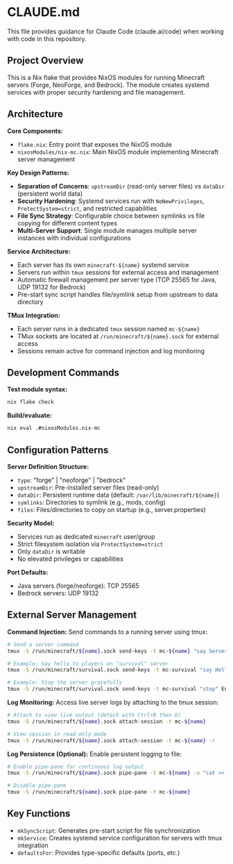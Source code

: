 # CLAUDE.md

This file provides guidance for Claude Code (claude.ai/code) when working with code in this repository.

## Project Overview

This is a Nix flake that provides NixOS modules for running Minecraft servers (Forge, NeoForge, and Bedrock). The module creates systemd services with proper security hardening and file management.

## Architecture

**Core Components:**
- `flake.nix`: Entry point that exposes the NixOS module
- `nixosModules/nix-mc.nix`: Main NixOS module implementing Minecraft server management

**Key Design Patterns:**
- **Separation of Concerns**: `upstreamDir` (read-only server files) vs `dataDir` (persistent world data)
- **Security Hardening**: Systemd services run with `NoNewPrivileges`, `ProtectSystem=strict`, and restricted capabilities
- **File Sync Strategy**: Configurable choice between symlinks vs file copying for different content types
- **Multi-Server Support**: Single module manages multiple server instances with individual configurations

**Service Architecture:**
- Each server has its own `minecraft-${name}` systemd service
- Servers run within `tmux` sessions for external access and management
- Automatic firewall management per server type (TCP 25565 for Java, UDP 19132 for Bedrock)
- Pre-start sync script handles file/symlink setup from upstream to data directory

**TMux Integration:**
- Each server runs in a dedicated `tmux` session named `mc-${name}`
- TMux sockets are located at `/run/minecraft/${name}.sock` for external access
- Sessions remain active for command injection and log monitoring

## Development Commands

**Test module syntax:**
```bash
nix flake check
```

**Build/evaluate:**
```bash
nix eval .#nixosModules.nix-mc
```

## Configuration Patterns

**Server Definition Structure:**
- `type`: "forge" | "neoforge" | "bedrock"
- `upstreamDir`: Pre-installed server files (read-only)
- `dataDir`: Persistent runtime data (default: `/var/lib/minecraft/${name}`)
- `symlinks`: Directories to symlink (e.g., mods, config)
- `files`: Files/directories to copy on startup (e.g., server.properties)

**Security Model:**
- Services run as dedicated `minecraft` user/group
- Strict filesystem isolation via `ProtectSystem=strict`
- Only `dataDir` is writable
- No elevated privileges or capabilities

**Port Defaults:**
- Java servers (forge/neoforge): TCP 25565
- Bedrock servers: UDP 19132

## External Server Management

**Command Injection:**
Send commands to a running server using tmux:

```bash
# Send a server command
tmux -S /run/minecraft/${name}.sock send-keys -t mc-${name} "say Server message!" Enter

# Example: Say hello to players on "survival" server
tmux -S /run/minecraft/survival.sock send-keys -t mc-survival "say Hello players!" Enter

# Example: Stop the server gracefully
tmux -S /run/minecraft/survival.sock send-keys -t mc-survival "stop" Enter
```

**Log Monitoring:**
Access live server logs by attaching to the tmux session:

```bash
# Attach to view live output (detach with Ctrl+B then D)
tmux -S /run/minecraft/${name}.sock attach-session -t mc-${name}

# View session in read-only mode
tmux -S /run/minecraft/${name}.sock attach-session -t mc-${name} -r
```

**Log Persistence (Optional):**
Enable persistent logging to file:

```bash
# Enable pipe-pane for continuous log output
tmux -S /run/minecraft/${name}.sock pipe-pane -t mc-${name} -o "cat >> /var/log/minecraft-${name}.log"

# Disable pipe-pane
tmux -S /run/minecraft/${name}.sock pipe-pane -t mc-${name}
```

## Key Functions

- `mkSyncScript`: Generates pre-start script for file synchronization
- `mkService`: Creates systemd service configuration for servers with tmux integration
- `defaultsFor`: Provides type-specific defaults (ports, etc.)